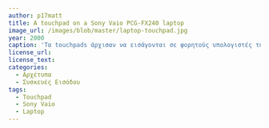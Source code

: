 ```yaml
---
author: p17matt
title: A touchpad on a Sony Vaio PCG-FX240 laptop   
image_url: /images/blob/master/laptop-touchpad.jpg
year: 2000
caption: 'Τα touchpads άρχισαν να εισάγονται σε φορητούς υπολογιστές τη δεκαετία του 1990, ως ένα εργαλείο που μπορεί να μεταφράσει την κίνηση και τη θέση των δακτύλων ενός χρήστη σε μία σχετική θέση στο λειτουργικό σύστημα που μεταφέρεται στην οθόνη. Στην παραπάνω εικόνα απεικονίζεται ένα πρώιμο παράδειγμα touchpad ενσωματωμένο σε φορητό υπολογιστή που εντάσει στον κόσμο της τεχνολογίας ένα εναλλακτικό τρόπο διάδρασης μεταξύ ανθρώπου-υπολογιστή.'
license_url: 
license_text: 
categories:
  - Αρχέτυπα 
  - Συσκευές Εισόδου
tags:
  - Touchpad 
  - Sony Vaio
  - Laptop
---
```

